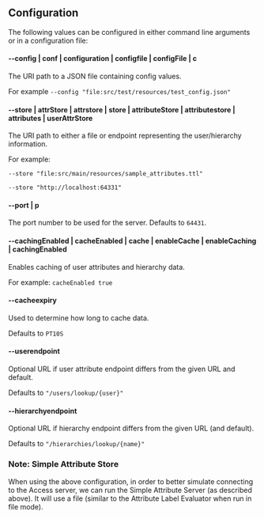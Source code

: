 ## Configuration

The following values can be configured in either command line arguments or in a configuration file:

#### --config | conf | configuration | configfile | configFile | c

The URI path to a JSON file containing config values.

For example ```--config "file:src/test/resources/test_config.json"```

#### --store | attrStore | attrstore | store | attributeStore | attributestore | attributes | userAttrStore

The URI path to either a file or endpoint representing the user/hierarchy information.

For example:

```--store "file:src/main/resources/sample_attributes.ttl"```

```--store "http://localhost:64331"```

#### --port | p

The port number to be used for the server. Defaults to ```64431```.

#### --cachingEnabled | cacheEnabled | cache | enableCache | enableCaching | cachingEnabled

Enables caching of user attributes and hierarchy data.

For example: ```cacheEnabled true```
#### --cacheexpiry

Used to determine how long to cache data.

Defaults to ```PT10S```

#### --userendpoint

Optional URL if user attribute endpoint differs from the given URL and default.

Defaults to ```"/users/lookup/{user}"```

#### --hierarchyendpoint

Optional URL if hierarchy endpoint differs from the given URL (and default).

Defaults to ```"/hierarchies/lookup/{name}"```

### Note: Simple Attribute Store
When using the above configuration, in order to better simulate connecting to the Access server, we can run the Simple Attribute Server (as described above).
It will use a file (similar to the Attribute Label Evaluator when run in file mode).